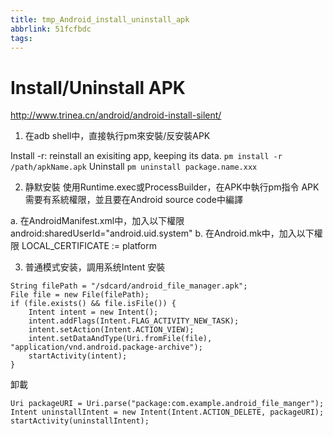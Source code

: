 ```yaml
---
title: tmp_Android_install_uninstall_apk
abbrlink: 51fcfbdc
tags:
---
```

Install/Uninstall APK
===
http://www.trinea.cn/android/android-install-silent/


1. 在adb shell中，直接執行pm來安裝/反安裝APK

Install
    -r: reinstall an exisiting app, keeping its data.
`pm install -r /path/apkName.apk`
 Uninstall
`pm uninstall package.name.xxx`

2. 静默安裝
使用Runtime.exec或ProcessBuilder，在APK中執行pm指令
APK需要有系統權限，並且要在Android source code中編譯

a. 在AndroidManifest.xml中，加入以下權限
    android:sharedUserId="android.uid.system"
    <uses-permission android:name="android.permission.INSTALL_PACKAGES">
    <uses-permission android:name="android.permission.DELETE_PACKAGES">
b. 在Android.mk中，加入以下權限
    LOCAL_CERTIFICATE := platform

3. 普通模式安装，調用系统Intent
安裝
```
String filePath = "/sdcard/android_file_manager.apk";
File file = new File(filePath);
if (file.exists() && file.isFile()) {
    Intent intent = new Intent();
    intent.addFlags(Intent.FLAG_ACTIVITY_NEW_TASK);
    intent.setAction(Intent.ACTION_VIEW);
    intent.setDataAndType(Uri.fromFile(file), "application/vnd.android.package-archive");
    startActivity(intent);
}
```

卸載 
```
Uri packageURI = Uri.parse("package:com.example.android_file_manger");
Intent uninstallIntent = new Intent(Intent.ACTION_DELETE, packageURI);
startActivity(uninstallIntent);
```